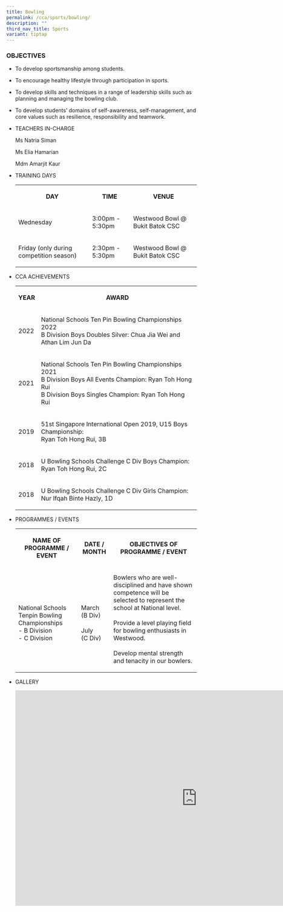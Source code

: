 ```yaml
---
title: Bowling
permalink: /cca/sports/bowling/
description: ""
third_nav_title: Sports
variant: tiptap
---
```

<h3>OBJECTIVES</h3><ul data-tight="true" class="tight"><li><p>To develop sportsmanship among students.&nbsp;</p></li><li><p>To encourage healthy lifestyle through participation in sports.&nbsp;</p></li><li><p>To develop skills and techniques in a range of leadership skills such as planning and managing the bowling club.&nbsp;</p></li><li><p>To develop students’ domains of self-awareness, self-management, and core values such as resilience, responsibility and teamwork.</p></li></ul><ul><li><p>TEACHERS IN-CHARGE</p><p>Ms Natria Siman</p><p>Ms Elia Hamarian</p><p>Mdm Amarjit Kaur</p><p></p></li><li><p>TRAINING DAYS</p><p></p><table><tbody><tr><th rowspan="1" colspan="1"><p>DAY</p></th><th rowspan="1" colspan="1"><p>TIME</p></th><th rowspan="1" colspan="1"><p>VENUE</p></th></tr><tr><td rowspan="1" colspan="1"><p>Wednesday</p></td><td rowspan="1" colspan="1"><p>3:00pm - 5:30pm</p></td><td rowspan="1" colspan="1"><p>Westwood Bowl @ Bukit Batok CSC</p></td></tr><tr><td rowspan="1" colspan="1"><p>Friday (only during competition season)<br></p></td><td rowspan="1" colspan="1"><p>2:30pm - 5:30pm</p></td><td rowspan="1" colspan="1"><p>Westwood Bowl @ Bukit Batok CSC</p></td></tr></tbody></table></li><li><p>CCA ACHIEVEMENTS</p><p></p><table><tbody><tr><th rowspan="1" colspan="1"><p>YEAR</p></th><th rowspan="1" colspan="1"><p>AWARD</p></th></tr><tr><td rowspan="1" colspan="1"><p>2022</p></td><td rowspan="1" colspan="1"><p>National Schools Ten Pin Bowling Championships 2022<br>B Division Boys Doubles Silver: Chua Jia Wei and<br>Athan Lim Jun Da</p></td></tr><tr><td rowspan="1" colspan="1"><p>2021</p></td><td rowspan="1" colspan="1"><p>National Schools Ten Pin Bowling Championships 2021<br>B Division Boys All Events Champion: Ryan Toh Hong Rui<br>B Division Boys Singles Champion: Ryan Toh Hong Rui<br></p></td></tr><tr><td rowspan="1" colspan="1"><p>2019</p></td><td rowspan="1" colspan="1"><p>51st Singapore International Open 2019, U15 Boys Championship: <br>Ryan Toh Hong Rui, 3B<br></p></td></tr><tr><td rowspan="1" colspan="1"><p>2018</p></td><td rowspan="1" colspan="1"><p>U Bowling Schools Challenge C Div Boys Champion: Ryan Toh Hong Rui, 2C</p></td></tr><tr><td rowspan="1" colspan="1"><p>2018</p></td><td rowspan="1" colspan="1"><p>U Bowling Schools Challenge C Div Girls Champion: <br>Nur Ifqah Binte Hazly, 1D</p></td></tr></tbody></table></li><li><p>PROGRAMMES / EVENTS</p><p></p><table><tbody><tr><th rowspan="1" colspan="1"><p>NAME OF PROGRAMME / EVENT</p></th><th rowspan="1" colspan="1"><p>DATE / MONTH</p></th><th rowspan="1" colspan="1"><p>OBJECTIVES OF PROGRAMME / EVENT</p></th></tr><tr><td rowspan="1" colspan="1"><p><br>National Schools Tenpin Bowling Championships<br>- B Division<br>- C Division</p></td><td rowspan="1" colspan="1"><p><br>March<br>(B Div)<br><br>July<br>(C Div)</p></td><td rowspan="1" colspan="1"><p>Bowlers who are well-disciplined and have shown competence will be selected to represent the school at National level. <br><br>Provide a level playing field for bowling enthusiasts in Westwood.<br><br>Develop mental strength and tenacity in our bowlers.</p></td></tr></tbody></table></li><li><p>GALLERY</p><p></p><div class="iframe-wrapper"><iframe height="569" width="960" allowfullscreen="true" frameborder="0" src="https://docs.google.com/presentation/d/e/2PACX-1vS2NAFtPIx4Wtzap40hrzgPhn3tfWsOcdODTa3UeVvLXwfnWjY4T9_CVYWvlH3pBG7e5GKiflzFrzik/embed?start=true&amp;loop=true&amp;delayms=3000"></iframe></div><p></p></li></ul><p></p>